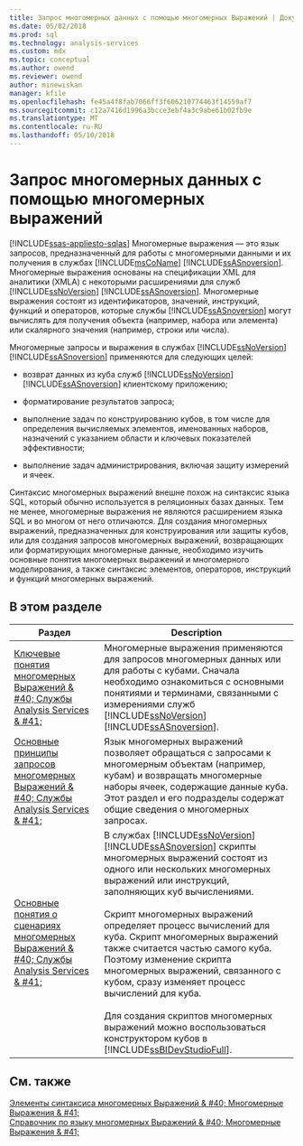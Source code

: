 ```yaml
---
title: Запрос многомерных данных с помощью многомерных Выражений | Документы Microsoft
ms.date: 05/02/2018
ms.prod: sql
ms.technology: analysis-services
ms.custom: mdx
ms.topic: conceptual
ms.author: owend
ms.reviewer: owend
author: minewiskan
manager: kfile
ms.openlocfilehash: fe45a4f8fab7066ff3f606210774463f14559af7
ms.sourcegitcommit: c12a7416d1996a3bcce3ebf4a3c9abe61b02fb9e
ms.translationtype: MT
ms.contentlocale: ru-RU
ms.lasthandoff: 05/10/2018
---
```

# <a name="querying-multidimensional-data-with-mdx"></a>Запрос многомерных данных с помощью многомерных выражений
[!INCLUDE[ssas-appliesto-sqlas](../../../includes/ssas-appliesto-sqlas.md)]
  Многомерные выражения — это язык запросов, предназначенный для работы с многомерными данными и их получения в службах [!INCLUDE[msCoName](../../../includes/msconame-md.md)] [!INCLUDE[ssASnoversion](../../../includes/ssasnoversion-md.md)]. Многомерные выражения основаны на спецификации XML для аналитики (XMLA) с некоторыми расширениями для служб [!INCLUDE[ssNoVersion](../../../includes/ssnoversion-md.md)] [!INCLUDE[ssASnoversion](../../../includes/ssasnoversion-md.md)]. Многомерные выражения состоят из идентификаторов, значений, инструкций, функций и операторов, которые службы [!INCLUDE[ssASnoversion](../../../includes/ssasnoversion-md.md)] могут вычислять для получения объекта (например, набора или элемента) или скалярного значения (например, строки или числа).  
  
 Многомерные запросы и выражения в службах [!INCLUDE[ssNoVersion](../../../includes/ssnoversion-md.md)] [!INCLUDE[ssASnoversion](../../../includes/ssasnoversion-md.md)] применяются для следующих целей:  
  
-   возврат данных из куба служб [!INCLUDE[ssNoVersion](../../../includes/ssnoversion-md.md)] [!INCLUDE[ssASnoversion](../../../includes/ssasnoversion-md.md)] клиентскому приложению;  
  
-   форматирование результатов запроса;  
  
-   выполнение задач по конструированию кубов, в том числе для определения вычисляемых элементов, именованных наборов, назначений с указанием области и ключевых показателей эффективности;  
  
-   выполнение задач администрирования, включая защиту измерений и ячеек.  
  
 Синтаксис многомерных выражений внешне похож на синтаксис языка SQL, который обычно используется в реляционных базах данных. Тем не менее, многомерные выражения не являются расширением языка SQL и во многом от него отличаются. Для создания многомерных выражений, предназначенных для конструирования или защиты кубов, или для создания запросов многомерных выражений, возвращающих или форматирующих многомерные данные, необходимо изучить основные понятия многомерных выражений и многомерного моделирования, а также синтаксис элементов, операторов, инструкций и функций многомерных выражений.  
  
## <a name="in-this-section"></a>В этом разделе  
  
|Раздел|Description|  
|-----------|-----------------|  
|[Ключевые понятия многомерных Выражений & #40; Службы Analysis Services & #41;](../../../analysis-services/multidimensional-models/mdx/key-concepts-in-mdx-analysis-services.md)|Многомерные выражения применяются для запросов многомерных данных или для работы с кубами. Сначала необходимо ознакомиться с основными понятиями и терминами, связанными с измерениями служб [!INCLUDE[ssNoVersion](../../../includes/ssnoversion-md.md)] [!INCLUDE[ssASnoversion](../../../includes/ssasnoversion-md.md)].|  
|[Основные принципы запросов многомерных Выражений & #40; Службы Analysis Services & #41;](../../../analysis-services/multidimensional-models/mdx/mdx-query-fundamentals-analysis-services.md)|Язык многомерных выражений позволяет обращаться с запросами к многомерным объектам (например, кубам) и возвращать многомерные наборы ячеек, содержащие данные куба. Этот раздел и его подразделы содержат общие сведения о многомерных запросах.|  
|[Основные понятия о сценариях многомерных Выражений & #40; Службы Analysis Services & #41;](../../../analysis-services/multidimensional-models/mdx/mdx-scripting-fundamentals-analysis-services.md)|В службах [!INCLUDE[ssNoVersion](../../../includes/ssnoversion-md.md)] [!INCLUDE[ssASnoversion](../../../includes/ssasnoversion-md.md)] скрипты многомерных выражений состоят из одного или нескольких многомерных выражений или инструкций, заполняющих куб вычислениями.<br /><br /> Скрипт многомерных выражений определяет процесс вычислений для куба. Скрипт многомерных выражений также считается частью самого куба. Поэтому изменение скрипта многомерных выражений, связанного с кубом, сразу изменяет процесс вычислений для куба.<br /><br /> Для создания скриптов многомерных выражений можно воспользоваться конструктором кубов в [!INCLUDE[ssBIDevStudioFull](../../../includes/ssbidevstudiofull-md.md)].|  
  
## <a name="see-also"></a>См. также  
 [Элементы синтаксиса многомерных Выражений & #40; Многомерные Выражения & #41;](../../../mdx/mdx-syntax-elements-mdx.md)   
 [Справочник по языку многомерных Выражений & #40; Многомерные Выражения & #41;](../../../mdx/mdx-language-reference-mdx.md)  
  
  
